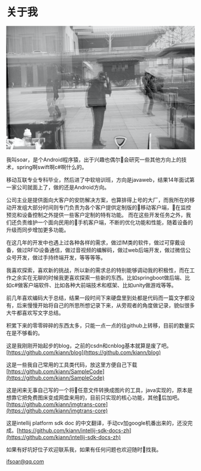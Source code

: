 

# 关于我

<img src="md/isme.png" width="900"/>

我叫soar，是个Android程序猿，出于兴趣也偶尔会研究一些其他方向上的技术，spring啊swift啊c#啊什么的。

移动互联专业专科毕业，然后进了中软培训班，方向是javaweb，结果14年面试第一家公司就面上了，做的还是Android方向。

公司主业是提供面向大客户的安防解决方案，也算排得上号的大厂，而我所在的移动开发组大部分时间则专门负责为各个客户提供定制版的移动客户端，在监控预览和设备控制之外提供一些客户定制的特有功能。
而在这些开发任务之外，我们还负责维护一个面向民用的手机客户端，不断的优化功能和性能，随着设备的升级而同步增加更多功能。

在这几年的开发中也遇上过各种各样的需求，做过IM类的软件，做过可穿戴设备，做过RFID设备通信，做过音视频的编解码，做过web后端开发，做过微信公众号开发，做过手持终端开发，等等等等。

我喜欢探索，喜欢新的挑战，所以新的需求总的特别能够调动我的积极性，而在工作之余实在无聊的时候我更喜欢探索一些新的东西。比如springboot做后端、比如c#做客户端软件、比如各种大前端技术和框架、比如unity做游戏等等。


前几年喜欢编码大于总结，结果一段时间下来硬盘里到处都是代码而一篇文字都没有，后来慢慢开始将自己的所思所想记录下来，从旁观者的角度做记录，貌似很多大牛都喜欢写文字总结。

积累下来的零零碎碎的东西太多，只能一点一点的往github上转移，目前的数量实在是不够看的。

这是我刚刚开始起步的blog，之前的csdn和cnblog基本就算是废了吧。[https://github.com/kiann/blog](https://github.com/kiann/blog)


这是一些我自己常用的工具类代码，放这里方便自己下载
[https://github.com/kiann/SampleCode](https://github.com/kiann/SampleCode)


这是闲来无事自己写的一个将任意文件转换成图片的工具，java实现的，原本是想靠它把免费图床变成网盘来用的，目前只实现的核心功能，其他后加吧。
[https://github.com/kiann/imgtrans-core](https://github.com/kiann/imgtrans-core)


这是intellij platform sdk doc 的中文翻译，手动cv加google机番出来的，还没完成。[https://github.com/kiann/intellij-sdk-docs-zh](https://github.com/kiann/intellij-sdk-docs-zh)


如果有好坑好位子欢迎联系我，如果有任何问题也欢迎随时找我。

[ifsoar@qq.com](mailto:ifsoar@qq.com)